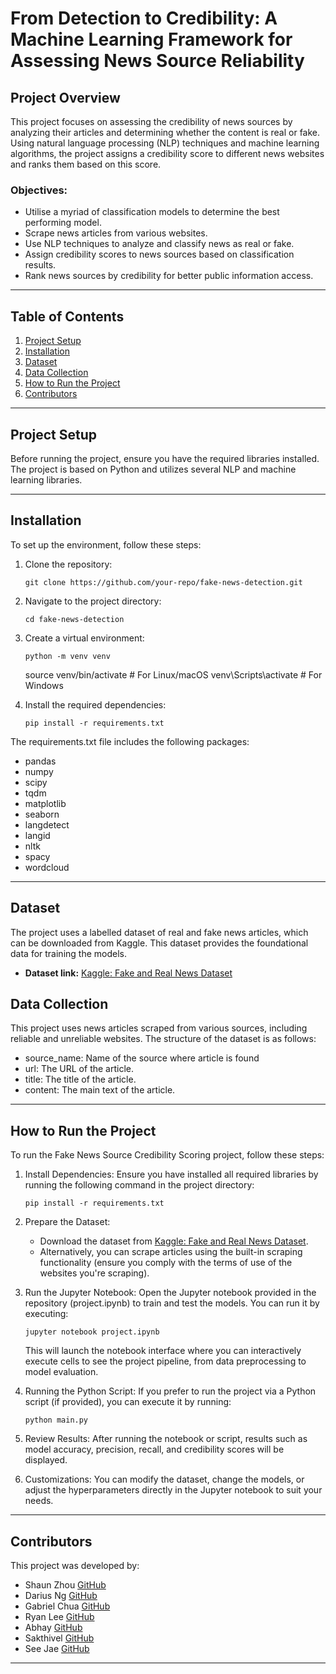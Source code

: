 # From Detection to Credibility: A Machine Learning Framework for Assessing News Source Reliability

## Project Overview

This project focuses on assessing the credibility of news sources by analyzing their articles and determining whether the content is real or fake. Using natural language processing (NLP) techniques and machine learning algorithms, the project assigns a credibility score to different news websites and ranks them based on this score.

### Objectives:

- Utilise a myriad of classification models to determine the best performing model.
- Scrape news articles from various websites.
- Use NLP techniques to analyze and classify news as real or fake.
- Assign credibility scores to news sources based on classification results.
- Rank news sources by credibility for better public information access.

---

## Table of Contents

1. [Project Setup](#project-setup)
2. [Installation](#installation)
3. [Dataset](#dataset)
4. [Data Collection](#data-collection)
5. [How to Run the Project](#how-to-run-the-project)
6. [Contributors](#contributors)

---

## Project Setup

Before running the project, ensure you have the required libraries installed. The project is based on Python and utilizes several NLP and machine learning libraries.

---

## Installation

To set up the environment, follow these steps:

1.  Clone the repository:

        git clone https://github.com/your-repo/fake-news-detection.git

2.  Navigate to the project directory:

        cd fake-news-detection

3.  Create a virtual environment:

        python -m venv venv

    source venv/bin/activate # For Linux/macOS
    venv\Scripts\activate # For Windows

4.  Install the required dependencies:

        pip install -r requirements.txt

The requirements.txt file includes the following packages:

- pandas
- numpy
- scipy
- tqdm
- matplotlib
- seaborn
- langdetect
- langid
- nltk
- spacy
- wordcloud

---

## Dataset

The project uses a labelled dataset of real and fake news articles, which can be downloaded from Kaggle. This dataset provides the foundational data for training the models.

- **Dataset link:** [Kaggle: Fake and Real News Dataset](https://www.kaggle.com/datasets/saurabhshahane/fake-news-classification)

## Data Collection

This project uses news articles scraped from various sources, including reliable and unreliable websites. The structure of the dataset is as follows:

- source_name: Name of the source where article is found
- url: The URL of the article.
- title: The title of the article.
- content: The main text of the article.

---

## How to Run the Project

To run the Fake News Source Credibility Scoring project, follow these steps:

1. Install Dependencies:
   Ensure you have installed all required libraries by running the following command in the project directory:

   `pip install -r requirements.txt`

2. Prepare the Dataset:

   - Download the dataset from [Kaggle: Fake and Real News Dataset](https://www.kaggle.com/clmentbisaillon/fake-and-real-news-dataset).
   - Alternatively, you can scrape articles using the built-in scraping functionality (ensure you comply with the terms of use of the websites you're scraping).

3. Run the Jupyter Notebook:
   Open the Jupyter notebook provided in the repository (project.ipynb) to train and test the models. You can run it by executing:

   `jupyter notebook project.ipynb`

   This will launch the notebook interface where you can interactively execute cells to see the project pipeline, from data preprocessing to model evaluation.

4. Running the Python Script:
   If you prefer to run the project via a Python script (if provided), you can execute it by running:

   `python main.py`

5. Review Results:
   After running the notebook or script, results such as model accuracy, precision, recall, and credibility scores will be displayed.

6. Customizations:
   You can modify the dataset, change the models, or adjust the hyperparameters directly in the Jupyter notebook to suit your needs.

---

## Contributors

This project was developed by:

- Shaun Zhou
  [GitHub](https://github.com/shaunzzhou)
- Darius Ng
  [GitHub](https://github.com/dariusnggg)
- Gabriel Chua
  [GitHub](https://github.com/deseyebags)
- Ryan Lee
  [GitHub](https://github.com/ryan99324)
- Abhay
  [GitHub](https://github.com/Helliad)
- Sakthivel
  [GitHub](https://github.com/sakthivelg2022)
- See Jae
  [GitHub](https://github.com/seejaee)

---
